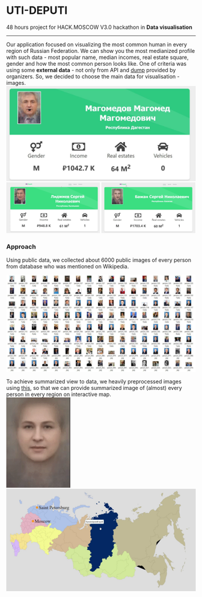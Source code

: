 # UTI-DEPUTI
48 hours project for HACK.MOSCOW V3.0 hackathon in **Data visualisation**

---
Our application focused on visualizing the most common human in every region of Russian Federation. We can show you the most medianized profile with such data - most popular name, median incomes, real estate square, gender and how the most common person looks like.
One of criteria was using some **external data** - not only from API and [dump](https://declarator.org/ "Dump source") provided by organizers. So, we decided to choose the main data for visualisation - images.  
![Median face 1](https://github.com/wndenis/UTI-DEPUTI/blob/back/ReadmeContent/img1.jpg)
<img src="https://github.com/wndenis/UTI-DEPUTI/blob/back/ReadmeContent/img2.jpg" alt="Median face 2" width="49.5%" height="49.5%" />
<img src="https://github.com/wndenis/UTI-DEPUTI/blob/back/ReadmeContent/img3.jpg" alt="Median face 2" width="49.5%" height="49.5%" />

### Approach
Using public data, we collected about 6000 public images of every person from database who was mentioned on Wikipedia.

![Collected photos](https://github.com/wndenis/UTI-DEPUTI/blob/back/ReadmeContent/photos.jpg)

To achieve summarized view to data, we heavily preprocessed images using [this](https://www.learnopencv.com/average-face-opencv-c-python-tutorial/), so that we can provide summarized image of 
(almost) every person in every region on interactive map.  
![Faces animation](https://github.com/wndenis/UTI-DEPUTI/blob/back/ReadmeContent/anim.gif)
![Map](https://github.com/wndenis/UTI-DEPUTI/blob/back/ReadmeContent/map.jpg)

